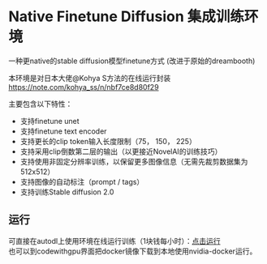 # Native Finetune Diffusion 集成训练环境
一种更native的stable diffusion模型finetune方式 (改进于原始的dreambooth)

本环境是对日本大佬@Kohya S方法的在线运行封装
https://note.com/kohya_ss/n/nbf7ce8d80f29  

主要包含以下特性：
- 支持finetune unet
- 支持finetune text encoder
- 支持更长的clip token输入长度限制（75， 150， 225）
- 支持采用clip倒数第二层的输出（以更接近NovelAI的训练技巧）
- 支持使用非固定分辨率训练，以保留更多图像信息（无需先裁剪数据集为512x512）
- 支持图像的自动标注（prompt / tags）
- 支持训练Stable diffusion 2.0 

## 运行
可直接在autodl上使用环境在线运行训练（1块钱每小时）：[点击运行](https://www.codewithgpu.com/i/CrazyBoyM/native-finetune-diffusion-autodl/native-finetune-diffusion)  
也可以到codewithgpu界面把docker镜像下载到本地使用nvidia-docker运行。
